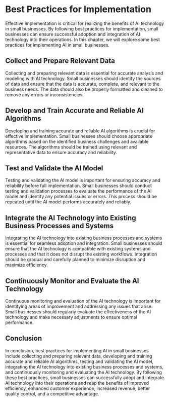 Best Practices for Implementation
==================================================================================

Effective implementation is critical for realizing the benefits of AI technology in small businesses. By following best practices for implementation, small businesses can ensure successful adoption and integration of AI technology into their operations. In this chapter, we will explore some best practices for implementing AI in small businesses.

Collect and Prepare Relevant Data
---------------------------------

Collecting and preparing relevant data is essential for accurate analysis and modeling with AI technology. Small businesses should identify the sources of data and ensure that the data is accurate, complete, and relevant to the business needs. The data should also be properly formatted and cleaned to remove any errors or inconsistencies.

Develop and Train Accurate and Reliable AI Algorithms
-----------------------------------------------------

Developing and training accurate and reliable AI algorithms is crucial for effective implementation. Small businesses should choose appropriate algorithms based on the identified business challenges and available resources. The algorithms should be trained using relevant and representative data to ensure accuracy and reliability.

Test and Validate the AI Model
------------------------------

Testing and validating the AI model is important for ensuring accuracy and reliability before full implementation. Small businesses should conduct testing and validation processes to evaluate the performance of the AI model and identify any potential issues or errors. This process should be repeated until the AI model performs accurately and reliably.

Integrate the AI Technology into Existing Business Processes and Systems
------------------------------------------------------------------------

Integrating the AI technology into existing business processes and systems is essential for seamless adoption and integration. Small businesses should ensure that the AI technology is compatible with existing systems and processes and that it does not disrupt the existing workflows. Integration should be gradual and carefully planned to minimize disruption and maximize efficiency.

Continuously Monitor and Evaluate the AI Technology
---------------------------------------------------

Continuous monitoring and evaluation of the AI technology is important for identifying areas of improvement and addressing any issues that arise. Small businesses should regularly evaluate the effectiveness of the AI technology and make necessary adjustments to ensure optimal performance.

Conclusion
----------

In conclusion, best practices for implementing AI in small businesses include collecting and preparing relevant data, developing and training accurate and reliable AI algorithms, testing and validating the AI model, integrating the AI technology into existing business processes and systems, and continuously monitoring and evaluating the AI technology. By following these best practices, small businesses can successfully adopt and integrate AI technology into their operations and reap the benefits of improved efficiency, enhanced customer experience, increased revenue, better quality control, and a competitive advantage.
